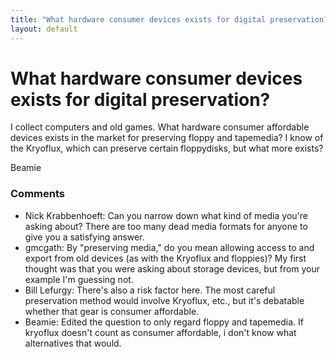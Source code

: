 ```yaml
---
title: "What hardware consumer devices exists for digital preservation?"
layout: default
---
```

What hardware consumer devices exists for digital preservation?
=====================
I collect computers and old games. What hardware consumer affordable
devices exists in the market for preserving floppy and tapemedia? I know
of the Kryoflux, which can preserve certain floppydisks, but what more
exists?

Beamie

### Comments ###
* Nick Krabbenhoeft: Can you narrow down what kind of media you're asking about? There are
too many dead media formats for anyone to give you a satisfying answer.
* gmcgath: By "preserving media," do you mean allowing access to and export from
old devices (as with the Kryoflux and floppies)? My first thought was
that you were asking about storage devices, but from your example I'm
guessing not.
* Bill Lefurgy: There's also a risk factor here. The most careful preservation method
would involve Kryoflux, etc., but it's debatable whether that gear is
consumer affordable.
* Beamie: Edited the question to only regard floppy and tapemedia. If kryoflux
doesn't count as consumer affordable, i don't know what alternatives
that would.


